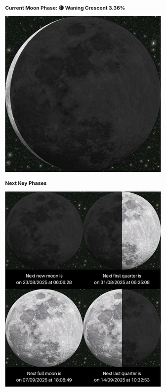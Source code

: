 ### Current Moon Phase: 🌘 Waning Crescent 3.36%
![Moon Phase](moonphase.png)
### Next Key Phases
![Gallery](gallery.png)